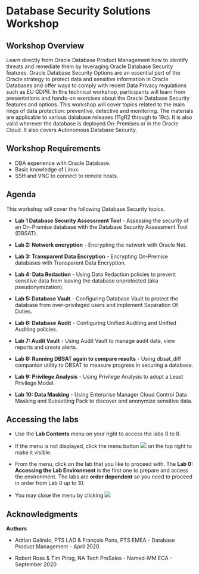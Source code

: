 # Database Security Solutions Workshop #

## Workshop Overview ##

Learn directly from Oracle Database Product Management how to identify threats and remediate them by leveraging Oracle Database Security features. Oracle Database Security Options are an essential part of the Oracle strategy to protect data and sensitive information in Oracle Databases and offer ways to comply with recent Data Privacy regulations such as EU GDPR. In this technical workshop, participants will learn from presentations and hands-on exercises about the Oracle Database Security features and options. This workshop will cover topics related to the main rings of data protection: preventive, detective and monitoring. The materials are applicable to various database releases (11gR2 through to 19c). It is also valid wherever the database is deployed On-Premises or in the Oracle Cloud. It also covers Autonomous Database Security.

## Workshop Requirements

- DBA experience with Oracle Database.
- Basic knowledge of Linux.
- SSH and VNC to connect to remote hosts.

## Agenda

This workshop will cover the following Database Security topics.

- **Lab 1 Database Security Assessment Tool** - Assessing the security of an On-Premise database with the Database Security Assessment Tool (DBSAT).

- **Lab 2: Network encryption** - Encrypting the network with Oracle Net.

- **Lab 3: Transparent Data Encryption** - Encrypting On-Premise databases with Transparent Data Encryption.

- **Lab 4: Data Redaction** - Using Data Redaction policies to prevent sensitive data from leaving the database unprotected (aka pseudonymization).

- **Lab 5: Database Vault** - Configuring Database Vault to protect the database from over-privileged users and implement Separation Of Duties.

- **Lab 6: Database Audit** - Configuring Unified Auditing and Unified Auditing policies.

- **Lab 7: Audit Vault** - Using Audit Vault to manage audit data, view reports and create alerts.

- **Lab 8: Running DBSAT again to compare results** - Using dbsat_diff companion utility to DBSAT to measure progress in securing a database.

- **Lab 9: Privilege Analysis** - Using Privilege Analysis to adopt a Least Privilege Model.

- **Lab 10: Data Masking** - Using Enterprise Manager Cloud Control Data Masking and Subsetting Pack to discover and anonymize sensitive data.

## Accessing the labs ##

- Use the **Lab Contents** menu on your right to access the labs 0 to 8.

- If the menu is not displayed, click the menu button ![](./images/menu-button.png "") on the top right to make it visible.

- From the menu, click on the lab that you like to proceed with. The **Lab 0: Accessing the Lab Environment** is the first one to prepare and access the environment. The labs are **order dependent** so you need to proceed in order from Lab 0 up to 10.

- You may close the menu by clicking ![](./images/menu-close.png "")

## Acknowledgments

**Authors**

- Adrian Galindo, PTS LAD & François Pons, PTS EMEA - Database Product Management - April 2020.

- Robert Ross & Tim Pirog, NA Tech PreSales - Named-MM ECA - September 2020

